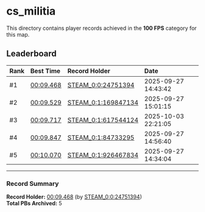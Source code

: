 # cs_militia

This directory contains player records achieved in the **100 FPS** category for this map.

## Leaderboard

| Rank | Best Time | Record Holder | Date                |
| :--- | :-------- | :------------ | :------------------ |
| #1   | [00:09.468](./00009468_STEAM_0_0_24751394_20250927-144342.zip) | [STEAM_0:0:24751394](https://speedrun16.com/profile/STEAM_0:0:24751394)   | 2025-09-27 14:43:42 |
| #2   | [00:09.529](./00009529_STEAM_0_1_169847134_20250927-150115.zip) | [STEAM_0:1:169847134](https://speedrun16.com/profile/STEAM_0:1:169847134)   | 2025-09-27 15:01:15 |
| #3   | [00:09.717](./00009717_STEAM_0_1_617544124_20251003-222105.zip) | [STEAM_0:1:617544124](https://speedrun16.com/profile/STEAM_0:1:617544124)   | 2025-10-03 22:21:05 |
| #4   | [00:09.847](./00009847_STEAM_0_1_84733295_20250927-145640.zip) | [STEAM_0:1:84733295](https://speedrun16.com/profile/STEAM_0:1:84733295)   | 2025-09-27 14:56:40 |
| #5   | [00:10.070](./00010070_STEAM_0_1_926467834_20250927-143404.zip) | [STEAM_0:1:926467834](https://speedrun16.com/profile/STEAM_0:1:926467834)   | 2025-09-27 14:34:04 |

---

### Record Summary
**Record Holder:** [00:09.468](./00009468_STEAM_0_0_24751394_20250927-144342.zip) (by [STEAM_0:0:24751394](https://speedrun16.com/profile/STEAM_0:0:24751394))  
**Total PBs Archived:** 5